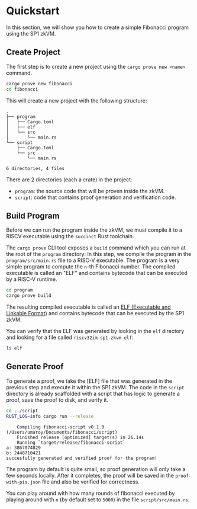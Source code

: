 # Quickstart

In this section, we will show you how to create a simple Fibonacci program using the SP1 zkVM.

## Create Project

The first step is to create a new project using the `cargo prove new <name>` command. 

```bash
cargo prove new fibonacci
cd fibonacci
```

This will create a new project with the following structure:

```
.
├── program
│   ├── Cargo.toml
│   ├── elf
│   └── src
│       └── main.rs
└── script
    ├── Cargo.toml
    └── src
        └── main.rs

6 directories, 4 files
```

There are 2 directories (each a crate) in the project: 
- `program`: the source code that will be proven inside the zkVM.
- `script`: code that contains proof generation and verification code.

## Build Program

Before we can run the program inside the zkVM, we must compile it to a RISCV executable using the `succinct` Rust toolchain. 


The `cargo prove` CLI tool exposes a `build` command which you can run at the root of the `program` directory:
In this step, we compile the program in the `program/src/main.rs` file to a RISC-V executable. The program is a very simple program to compute the `n`-th Fibonacci number. The compiled executable is called an "ELF" and contains bytecode that can be executed by a RISC-V runtime. 
```bash
cd program
cargo prove build
```

The resulting compiled executable is called an [ELF (Executable and Linkable Format)](https://en.wikipedia.org/wiki/Executable_and_Linkable_Format) and contains bytecode that can be executed by the SP1 zkVM.


You can verify that the ELF was generated by looking in the `elf` directory and looking for a file called `riscv32im-sp1-zkvm-elf`:
```bash
ls elf
```

## Generate Proof

To generate a proof, we take the [ELF] file that was generated in the previous step and execute it within the SP1 zkVM. The code in the `script` directory is already scaffolded with a script that has logic to generate a proof, save the proof to disk, and verify it.

```bash
cd ../script
RUST_LOG=info cargo run --release
```
```
    Compiling fibonacci-script v0.1.0 (/Users/umaroy/Documents/fibonacci/script)
    Finished release [optimized] target(s) in 26.14s
    Running `target/release/fibonacci-script`
a: 3867074829
b: 2448710421
succesfully generated and verified proof for the program!
```

The program by default is quite small, so proof generation will only take a few seconds locally. After it completes, the proof will be saved in the `proof-with-pis.json` file and also be verified for correctness.

You can play around with how many rounds of fibonacci executed by playing around with `n` (by default set to `5000`) in the file `script/src/main.rs`.